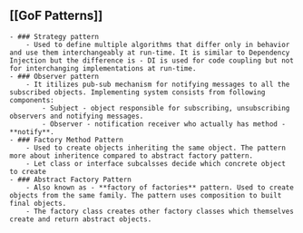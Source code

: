 ## [[GoF Patterns]]
	- ### Strategy pattern
		- Used to define multiple algorithms that differ only in behavior and use them interchangeably at run-time. It is similar to Dependency Injection but the difference is - DI is used for code coupling but not for interchanging implementations at run-time.
	- ### Observer pattern
		- It itilizes pub-sub mechanism for notifying messages to all the subscribed objects. Implementing system consists from following components:
			- Subject - object responsible for subscribing, unsubscribing observers and notifying messages.
			- Observer - notification receiver who actually has method - **notify**.
	- ### Factory Method Pattern
		- Used to create objects inheriting the same object. The pattern more about inheritence compared to abstract factory pattern.
		- Let class or interface subcalsses decide which concrete object to create
	- ### Abstract Factory Pattern
		- Also known as - **factory of factories** pattern. Used to create objects from the same family. The pattern uses composition to built final objects.
		- The factory class creates other factory classes which themselves create and return abstract objects.